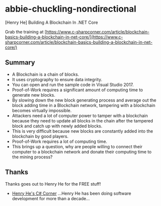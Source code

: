 # abbie-chuckling-nondirectional
[Henry He] Building A Blockchain In .NET Core

Grab the training at [https://www.c-sharpcorner.com/article/blockchain-basics-building-a-blockchain-in-net-core/](https://www.c-sharpcorner.com/article/blockchain-basics-building-a-blockchain-in-net-core/)

## Summary

* A Blockchain is a chain of blocks.
* It uses cryptography to ensure data integrity.
* You can open and run the sample code in Visual Studio 2017.
* Proof-of-Work requires a significant amount of computing time to generate new blocks.
* By slowing down the new block generating process and average out the block adding time in a Blockchain network, tampering with a blockchain becomes virtually impossible.
* Attackers need a lot of computer power to tamper with a blockchain because they need to update all blocks in the chain after the tampered block and catch up with newly added blocks.
* This is very difficult because new blocks are constantly added into the blockchain by good players.
* Proof-of-Work requires a lot of computing time.
* This brings up a question, why are people willing to connect their computer to a blockchain network and donate their computing time to the mining process?

## Thanks

Thanks goes out to Henry He for the FREE stuff!

* [Henry He's C# Corner](https://www.c-sharpcorner.com/members/henry-he3) ...Henry He has been doing software development for more than a decade...
